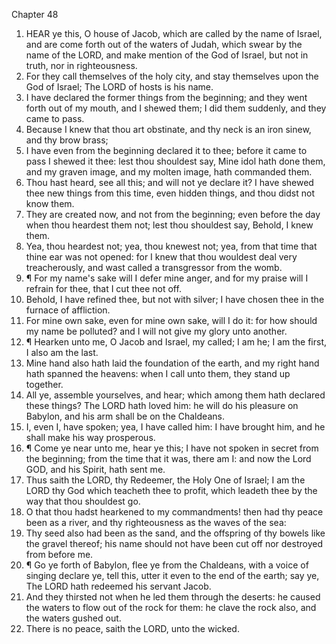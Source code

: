 

Chapter 48

1. HEAR ye this, O house of Jacob, which are called by the name of Israel, and are come forth out of the waters of Judah, which swear by the name of the LORD, and make mention of the God of Israel, but not in truth, nor in righteousness.
2. For they call themselves of the holy city, and stay themselves upon the God of Israel; The LORD of hosts is his name.
3. I have declared the former things from the beginning; and they went forth out of my mouth, and I shewed them; I did them suddenly, and they came to pass.
4. Because I knew that thou art obstinate, and thy neck is an iron sinew, and thy brow brass;
5. I have even from the beginning declared it to thee; before it came to pass I shewed it thee: lest thou shouldest say, Mine idol hath done them, and my graven image, and my molten image, hath commanded them.
6. Thou hast heard, see all this; and will not ye declare it?  I have shewed thee new things from this time, even hidden things, and thou didst not know them.
7. They are created now, and not from the beginning; even before the day when thou heardest them not; lest thou shouldest say, Behold, I knew them.
8. Yea, thou heardest not; yea, thou knewest not; yea, from that time that thine ear was not opened: for I knew that thou wouldest deal very treacherously, and wast called a transgressor from the womb.
9. ¶ For my name's sake will I defer mine anger, and for my praise will I refrain for thee, that I cut thee not off.
10. Behold, I have refined thee, but not with silver; I have chosen thee in the furnace of affliction.
11. For mine own sake, even for mine own sake, will I do it: for how should my name be polluted?  and I will not give my glory unto another.
12. ¶ Hearken unto me, O Jacob and Israel, my called; I am he; I am the first, I also am the last.
13. Mine hand also hath laid the foundation of the earth, and my right hand hath spanned the heavens: when I call unto them, they stand up together.
14. All ye, assemble yourselves, and hear; which among them hath declared these things?  The LORD hath loved him: he will do his pleasure on Babylon, and his arm shall be on the Chaldeans.
15. I, even I, have spoken; yea, I have called him: I have brought him, and he shall make his way prosperous.
16. ¶ Come ye near unto me, hear ye this; I have not spoken in secret from the beginning; from the time that it was, there am I: and now the Lord GOD, and his Spirit, hath sent me.
17. Thus saith the LORD, thy Redeemer, the Holy One of Israel; I am the LORD thy God which teacheth thee to profit, which leadeth thee by the way that thou shouldest go.
18. O that thou hadst hearkened to my commandments!  then had thy peace been as a river, and thy righteousness as the waves of the sea:
19. Thy seed also had been as the sand, and the offspring of thy bowels like the gravel thereof; his name should not have been cut off nor destroyed from before me.
20. ¶ Go ye forth of Babylon, flee ye from the Chaldeans, with a voice of singing declare ye, tell this, utter it even to the end of the earth; say ye, The LORD hath redeemed his servant Jacob.
21. And they thirsted not when he led them through the deserts: he caused the waters to flow out of the rock for them: he clave the rock also, and the waters gushed out.
22. There is no peace, saith the LORD, unto the wicked.
